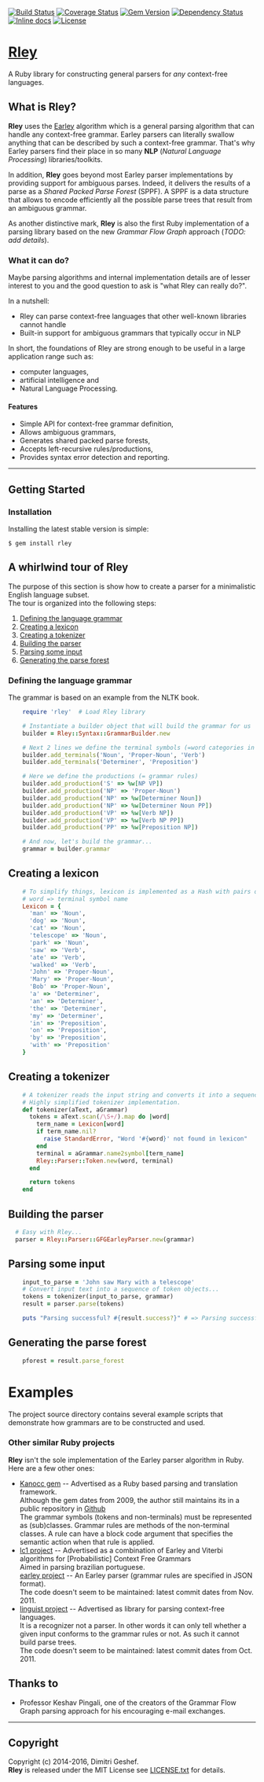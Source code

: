 [![Build Status](https://travis-ci.org/famished-tiger/Rley.svg?branch=master)](https://travis-ci.org/famished-tiger/Rley)
[![Coverage Status](https://img.shields.io/coveralls/famished-tiger/Rley.svg)](https://coveralls.io/r/famished-tiger/Rley?branch=master)
[![Gem Version](https://badge.fury.io/rb/rley.svg)](http://badge.fury.io/rb/rley)
[![Dependency Status](https://gemnasium.com/famished-tiger/Rley.svg)](https://gemnasium.com/famished-tiger/Rley)
[![Inline docs](http://inch-ci.org/github/famished-tiger/Rley.svg?branch=master)](http://inch-ci.org/github/famished-tiger/Rley)
[![License](https://img.shields.io/badge/license-MIT-brightgreen.svg?style=flat)](https://github.com/famished-tiger/Rley/blob/master/LICENSE.txt)


[Rley](https://github.com/famished-tiger/Rley)
======

A Ruby library for constructing general parsers for _any_ context-free languages.  


What is Rley?
-------------
__Rley__ uses the [Earley](http://en.wikipedia.org/wiki/Earley_parser)
algorithm which is a general parsing algorithm that can handle any context-free
grammar. Earley parsers can literally swallow anything that can be described
by such a context-free grammar. That's why Earley parsers find their place in so
many __NLP__ (_Natural Language Processing_) libraries/toolkits.  

In addition, __Rley__ goes beyond most Earley parser implementations by providing
support for ambiguous parses. Indeed, it delivers the results of a parse as a
_Shared Packed Parse Forest_ (SPPF). A SPPF is a data structure that allows to
encode efficiently all the possible parse trees that result from an ambiguous
grammar.  

As another distinctive mark, __Rley__ is also the first Ruby implementation of a
parsing library based on the new _Grammar Flow Graph_ approach (_TODO: add details_).

### What it can do?
Maybe parsing algorithms and internal implementation details are of lesser
interest to you and the good question to ask is "what Rley can really do?".  

In a nutshell:  
* Rley can parse context-free languages that other well-known libraries cannot
handle  
* Built-in support for ambiguous grammars that typically occur in NLP

In short, the foundations of Rley are strong enough to be useful in a large
application range such as:  
* computer languages,  
* artificial intelligence and  
* Natural Language Processing.

#### Features
* Simple API for context-free grammar definition,
* Allows ambiguous grammars,
* Generates shared packed parse forests,
* Accepts left-recursive rules/productions,
* Provides syntax error detection and reporting.

---

Getting Started
---------------

### Installation
Installing the latest stable version is simple:

    $ gem install rley


## A whirlwind tour of Rley
The purpose of this section is show how to create a parser for a minimalistic
English language subset.  
The tour is organized into the following steps:  
1. [Defining the language grammar](#defining-the-language-grammar)  
2. [Creating a lexicon](#creating-a-lexicon)  
3. [Creating a tokenizer](#creating-a-tokenizer)  
4. [Building the parser](building-the-parser)  
5. [Parsing some input](#parsing-some-input)  
6. [Generating the parse forest](generating-the-parse-forest)

### Defining the language grammar
The grammar is based on an example from the NLTK book.

```ruby  
    require 'rley'  # Load Rley library

    # Instantiate a builder object that will build the grammar for us
    builder = Rley::Syntax::GrammarBuilder.new

    # Next 2 lines we define the terminal symbols (=word categories in the lexicon)
    builder.add_terminals('Noun', 'Proper-Noun', 'Verb')
    builder.add_terminals('Determiner', 'Preposition')

    # Here we define the productions (= grammar rules)
    builder.add_production('S' => %w[NP VP])
    builder.add_production('NP' => 'Proper-Noun')
    builder.add_production('NP' => %w[Determiner Noun])
    builder.add_production('NP' => %w[Determiner Noun PP])
    builder.add_production('VP' => %w[Verb NP])
    builder.add_production('VP' => %w[Verb NP PP])
    builder.add_production('PP' => %w[Preposition NP])

    # And now, let's build the grammar...
    grammar = builder.grammar
```  

## Creating a lexicon
```ruby
    # To simplify things, lexicon is implemented as a Hash with pairs of the form:
    # word => terminal symbol name
    Lexicon = {
      'man' => 'Noun',
      'dog' => 'Noun',
      'cat' => 'Noun',
      'telescope' => 'Noun',
      'park' => 'Noun',  
      'saw' => 'Verb',
      'ate' => 'Verb',
      'walked' => 'Verb',
      'John' => 'Proper-Noun',
      'Mary' => 'Proper-Noun',
      'Bob' => 'Proper-Noun',
      'a' => 'Determiner',
      'an' => 'Determiner',
      'the' => 'Determiner',
      'my' => 'Determiner',
      'in' => 'Preposition',
      'on' => 'Preposition',
      'by' => 'Preposition',
      'with' => 'Preposition'
    }
```  

## Creating a tokenizer
```ruby
    # A tokenizer reads the input string and converts it into a sequence of tokens
    # Highly simplified tokenizer implementation.
    def tokenizer(aText, aGrammar)
      tokens = aText.scan(/\S+/).map do |word|
        term_name = Lexicon[word]
        if term_name.nil?
          raise StandardError, "Word '#{word}' not found in lexicon"
        end
        terminal = aGrammar.name2symbol[term_name]
        Rley::Parser::Token.new(word, terminal)
      end

      return tokens
    end
```

## Building the parser
```ruby
  # Easy with Rley...
  parser = Rley::Parser::GFGEarleyParser.new(grammar)
```


## Parsing some input
```ruby
    input_to_parse = 'John saw Mary with a telescope'
    # Convert input text into a sequence of token objects...
    tokens = tokenizer(input_to_parse, grammar)
    result = parser.parse(tokens)

    puts "Parsing successful? #{result.success?}" # => Parsing successful? true
```

## Generating the parse forest
```ruby
    pforest = result.parse_forest
```



# Examples

The project source directory contains several example scripts that demonstrate how grammars are to be constructed and used.


### Other similar Ruby projects ###
__Rley__ isn't the sole implementation of the Earley parser algorithm in Ruby.  
Here are a few other ones:  
- [Kanocc gem](https://rubygems.org/gems/kanocc) -- Advertised as a Ruby based parsing and translation framework.  
  Although the gem dates from 2009, the author still maintains its in a public repository in [Github](https://github.com/surlykke/Kanocc)  
  The grammar symbols (tokens and non-terminals) must be represented as (sub)classes.
  Grammar rules are methods of the non-terminal classes. A rule can have a block code argument
  that specifies the semantic action when that rule is applied.  
- [lc1 project](https://github.com/kp0v/lc1) -- Advertised as a combination of Earley and Viterbi algorithms for [Probabilistic] Context Free Grammars   
  Aimed in parsing brazilian portuguese.  
  [earley project](https://github.com/joshingly/earley) -- An Earley parser (grammar rules are specified in JSON format).  
  The code doesn't seem to be maintained: latest commit dates from Nov. 2011.  
- [linguist project](https://github.com/davidkellis/linguist) -- Advertised as library for parsing context-free languages.  
  It is a recognizer not a parser. In other words it can only tell whether a given input
  conforms to the grammar rules or not. As such it cannot build parse trees.  
  The code doesn't seem to be maintained: latest commit dates from Oct. 2011.


##  Thanks to
* Professor Keshav Pingali, one of the creators of the Grammar Flow Graph parsing approach for his encouraging e-mail exchanges.

---

Copyright
---------
Copyright (c) 2014-2016, Dimitri Geshef.  
__Rley__ is released under the MIT License see [LICENSE.txt](https://github.com/famished-tiger/Rley/blob/master/LICENSE.txt) for details.
